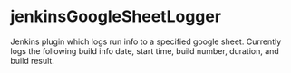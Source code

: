 # jenkinsGoogleSheetLogger
Jenkins plugin which logs run info to a specified google sheet. Currently logs the following build info date, start time, build number, duration, and build result.
